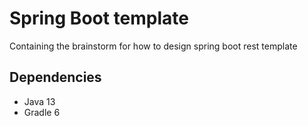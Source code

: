 # Spring Boot template

Containing the brainstorm for how to design spring boot rest template

## Dependencies

- Java 13
- Gradle 6
